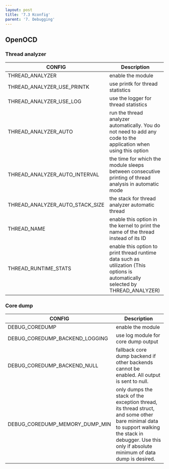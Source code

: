 ```yaml
---
layout: post
title: '7.3 Kconfig'
parent: '7. Debugging'
---
```


## OpenOCD

### Thread analyzer

| CONFIG                          | Description                                                                                                                     |
| ------------------------------- | ------------------------------------------------------------------------------------------------------------------------------- |
| THREAD_ANALYZER                 | enable the module                                                                                                               |
| THREAD_ANALYZER_USE_PRINTK      | use printk for thread statistics                                                                                                |
| THREAD_ANALYZER_USE_LOG         | use the logger for thread statistics                                                                                            |
| THREAD_ANALYZER_AUTO            | run the thread analyzer automatically. You do not need to add any code to the application when using this option                |
| THREAD_ANALYZER_AUTO_INTERVAL   | the time for which the module sleeps between consecutive printing of thread analysis in automatic mode                          |
| THREAD_ANALYZER_AUTO_STACK_SIZE | the stack for thread analyzer automatic thread                                                                                  |
| THREAD_NAME                     | enable this option in the kernel to print the name of the thread instead of its ID                                              |
| THREAD_RUNTIME_STATS            | enable this option to print thread runtime data such as utilization (This options is automatically selected by THREAD_ANALYZER) |

### Core dump

| CONFIG                         | Description                                                                                                                                                                                            |
| ------------------------------ | ------------------------------------------------------------------------------------------------------------------------------------------------------------------------------------------------------ |
| DEBUG_COREDUMP                 | enable the module                                                                                                                                                                                      |
| DEBUG_COREDUMP_BACKEND_LOGGING | use log module for core dump output                                                                                                                                                                    |
| DEBUG_COREDUMP_BACKEND_NULL    | fallback core dump backend if other backends cannot be enabled. All output is sent to null.                                                                                                            |
| DEBUG_COREDUMP_MEMORY_DUMP_MIN | only dumps the stack of the exception thread, its thread struct, and some other bare minimal data to support walking the stack in debugger. Use this only if absolute minimum of data dump is desired. |